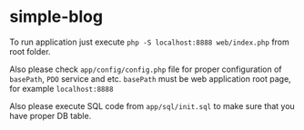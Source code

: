 # simple-blog

To run application just execute `php -S localhost:8888 web/index.php` from root folder.

Also please check `app/config/config.php` file for proper configuration of `basePath`, `PDO` service and etc.
`basePath` must be web application root page, for example `localhost:8888`

Also please execute SQL code from `app/sql/init.sql` to make sure that you have proper DB table.
